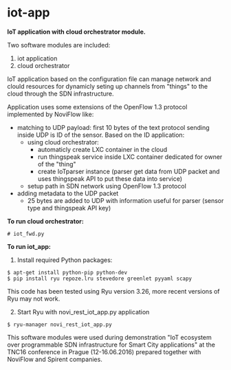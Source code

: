 # iot-app
**IoT application with cloud orchestrator module.**

Two software modules are included:
  1. iot application 
  2. cloud orchestrator

IoT application based on the configuration file can manage network and clould resources for dynamicly seting up channels from "things" to the cloud through the SDN infrastructure. 

Application uses some extensions of the OpenFlow 1.3 protocol implemented by NoviFlow like:
- matching to UDP payload: first 10 bytes of the text protocol sending inside UDP is ID of the sensor. Based on the ID application:
  - using cloud orchestrator:
    - automaticly create LXC container in the cloud 
    - run thingspeak service inside LXC container dedicated for owner of the "thing" 
    - create IoTparser instance (parser get data from UDP packet and uses thingspeak API to put these data into service)
  - setup path in SDN network using OpenFlow 1.3 protocol
- adding metadata to the UDP packet
  - 25 bytes are added to UDP with information useful for parser (sensor type and thingspeak API key)   

**To run cloud orchestrator:**
```
# iot_fwd.py
```
   
**To run iot_app:**
  1. Install required Python packages:
  ```
  $ apt-get install python-pip python-dev
  $ pip install ryu repoze.lru stevedore greenlet pyyaml scapy
  ```
  This code has been tested using Ryu version 3.26, more recent versions of Ryu may not work.

  2. Start Ryu with novi_rest_iot_app.py application
  ```
  $ ryu-manager novi_rest_iot_app.py
  ```

This software modules were used during demonstration "IoT ecosystem over programmable SDN infrastructure for Smart City applications" at the TNC16 conference in Prague (12-16.06.2016) prepared together with NoviFlow and Spirent companies.
